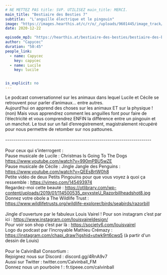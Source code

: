 ```yaml
---
# NE METTEZ PAS title: SVP. UTILISEZ main_title: MERCI.
main_title: "Bestiaire des Besties 7"
subtitle:  "L'anguille électrique et le pingouin"
image: "https://images.hearthis.at/c/r/o/_/uploads/9601445/image_track/5433198/w1400_h1400_q70_m1608641737----cropped_1608641732101.jpg"
date: 2020-12-22

episode_mp3: "https://hearthis.at/bestiaire-des-besties/bestiaire-des-besties-7-languille-electrique-et-le-pingouin/listen.mp3?s=d5L"
author: "Capycec"
duration: "50:45"
people_link: 
  - name: Capycec
    key: capycec
  - name: Lucile
    key: lucile


is_explicit: no
---
```


<PodcastHeader/>

<!-- ECRIRE LA DESCRIPTION DE L'EPISODE SOUS CETTE LIGNE -->
Le podcast conversationnel sur les animaux dans lequel Lucile et Cécile se retrouvent pour parler d’animaux… entre autres. <br>Aujourd’hui on apprend des choses sur les animaux ET sur la physique ! (non) Mais vous apprendrez comment les anguilles font pour faire de l’électricité et vous comprendrez ENFIN la différence entre un pingouin et un manchot. Le tout sur un fail d’enregistrement, magistralement récupéré pour nous permettre de retomber sur nos pattounes.<br><br>-------------------------------------------------------------------------<br><br>Pour ceux qui s’interrogent :<br>Pause musicale de Lucile : Christmas Is Going To The Dogs https://www.youtube.com/watch?v=990mPBU5wZE<br>Pause musicale de Cécile :   Jingle Jangle des Penguins : https://www.youtube.com/watch?v=QEEsBrtW0h8<br>Petite vidéo de deux Petits Pingouins pour que vous voyez à quoi ça ressemble : https://vimeo.com/145493974<br>Regardez-moi cette beauté : https://otlibrary.com/wp-content/uploads/2019/01/114500535_qxyxsteU_Razorbillheadshot8.jpg<br>Donnez votre obole a The Wildlife Trust : https://www.wildlifetrusts.org/wildlife-explorer/birds/seabirds/razorbill<br><br>Jingle d'ouverture par le fabuleux Louis Vairel ! Pour son instagram c’est par ici : https://www.instagram.com/louisvaireldesign/<br>Pour voir son shop c’est par là : https://society6.com/louisvairel<br>Logo du podcast par l’incroyable Mathieu Crémazy : https://instagram.com/chapi_draw?igshid=utwk9rt6cwq5 (à partir d'un dessin de Louis)<br><br>Pour le CalvinBall Consortium :<br>Rejoignez nous sur Discord : discord.gg/4RnA9v7<br>Aussi sur Twitter : twitter.com/Calvinball_FM<br>Donnez nous un pourboire ! : fr.tipeee.com/calvinball<br>

